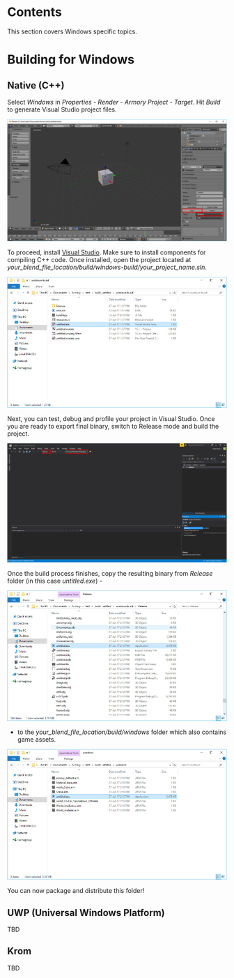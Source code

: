 # Contents

This section covers Windows specific topics.

# Building for Windows

## Native (C++)

Select *Windows* in *Properties - Render - Armory Project - Target*. Hit *Build* to generate Visual Studio project files.

![](img/windows/0.jpg)

To proceed, install [Visual Studio](https://www.visualstudio.com/vs/community/). Make sure to install components for compiling C++ code. Once installed, open the project located at *your_blend_file_location/build/windows-build/your_project_name.sln*.

![](img/windows/1.jpg)

Next, you can test, debug and profile your project in Visual Studio. Once you are ready to export final binary, switch to Release mode and build the project.

![](img/windows/2.jpg)

Once the build process finishes, copy the resulting binary from *Release* folder (in this case *untitled.exe*) -

![](img/windows/3.jpg)

- to the *your_blend_file_location/build/windows* folder which also contains game assets.

![](img/windows/4.jpg)

You can now package and distribute this folder!

## UWP (Universal Windows Platform)

TBD

## Krom

TBD
